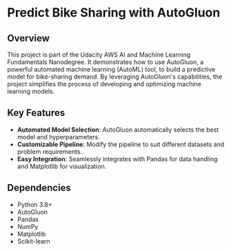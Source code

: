 # Predict Bike Sharing with AutoGluon

## Overview
This project is part of the Udacity AWS AI and Machine Learning Fundamentals Nanodegree. It demonstrates how to use AutoGluon, a powerful automated machine learning (AutoML) tool, to build a predictive model for bike-sharing demand. By leveraging AutoGluon's capabilities, the project simplifies the process of developing and optimizing machine learning models.

## Key Features
- **Automated Model Selection**: AutoGluon automatically selects the best model and hyperparameters.
- **Customizable Pipeline**: Modify the pipeline to suit different datasets and problem requirements.
- **Easy Integration**: Seamlessly integrates with Pandas for data handling and Matplotlib for visualization.


## Dependencies
- Python 3.8+
- AutoGluon
- Pandas
- NumPy
- Matplotlib
- Scikit-learn

